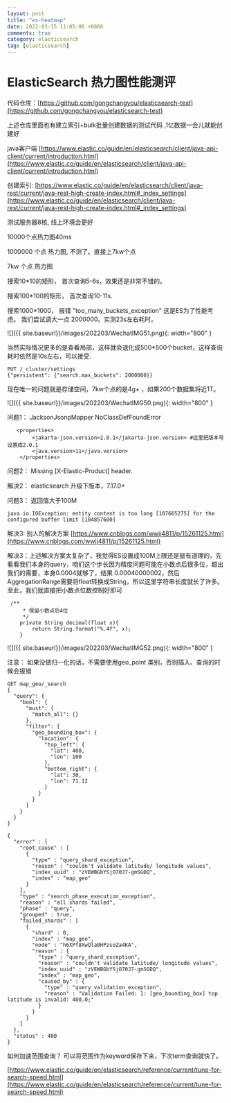 ```yaml
---
layout: post
title: "es-heatmap"
date: 2022-03-15 11:05:06 +0800
comments: true
category: elasticsearch
tag: [elasticsearch]
---
```


#  ElasticSearch 热力图性能测评

代码仓库：[https://github.com/gongchangyou/elasticsearch-test](https://github.com/gongchangyou/elasticsearch-test)

上述仓库里面也有建立索引+bulk批量创建数据的测试代码 ,1亿数据一会儿就能创建好



java客户端 [https://www.elastic.co/guide/en/elasticsearch/client/java-api-client/current/introduction.html](https://www.elastic.co/guide/en/elasticsearch/client/java-api-client/current/introduction.html)

创建索引: [https://www.elastic.co/guide/en/elasticsearch/client/java-rest/current/java-rest-high-create-index.html#_index_settings](https://www.elastic.co/guide/en/elasticsearch/client/java-rest/current/java-rest-high-create-index.html#_index_settings)


测试服务器8核,  线上环境会更好

10000个点热力图40ms

1000000 个点 热力图, 不测了。直接上7kw个点

7kw 个点 热力图

 搜索10*10的矩形， 首次查询5-6s，效果还是非常不错的。

 搜索100*100的矩形， 首次查询10-11s. 

搜索1000*1000， 报错 "too_many_buckets_exception" 这是ES为了性能考虑。 我们尝试调大一点 2000000。实测23s左右耗时。

![]({{ site.baseurl}}/images/202203/WechatIMG51.png){: width="800" }

当然实际情况更多的是查看局部，这样就会退化成500*500个bucket，这样查询耗时依然是10s左右，可以接受.

```
PUT /_cluster/settings
{"persistent": {"search.max_buckets": 2000000}}
```



现在唯一的问题就是存储空间，7kw个点的是4g+ ，如果200个数据集将近1T。

![]({{ site.baseurl}}/images/202203/WechatIMG50.png){: width="800" }




问题1： JacksonJsonpMapper NoClassDefFoundError 

```
   <properties>
        <jakarta-json.version>2.0.1</jakarta-json.version> #这里把版本号设置成2.0.1
        <java.version>11</java.version>
    </properties>
```





问题2： Missing [X-Elastic-Product] header. 

解决2： elasticsearch 升级下版本，7.17.0+





问题3：  返回值大于100M 

```
java.io.IOException: entity content is too long [107665275] for the configured buffer limit [104857600]

```

解决3:  别人的解决方案 [https://www.cnblogs.com/wwjj4811/p/15261125.html](https://www.cnblogs.com/wwjj4811/p/15261125.html)

解决3：上述解决方案太复杂了，我觉得ES设置成100M上限还是挺有道理的，先看看我们本身的query，咱们这个步长因为精度问题可能在小数点后很多位，超出我们的需要，本身0.0004就够了，结果 0.00040000002，然后AggregationRange需要将float转换成String，所以这里字符串长度就长了许多。至此，我们就直接把小数点位数控制好即可

```
 /**
     * 保留小数点后4位
     */
    private String decimal(float x){
        return String.format("%.4f", x);
    }
```



![]({{ site.baseurl}}/images/202203/WechatIMG52.png){: width="800" }



注意： 如果没做归一化的话，不需要使用geo_point 类别，否则插入、查询的时候会报错

```
GET map_geo/_search
{
  "query": {
    "bool": {
      "must": {
        "match_all": {}
      },
      "filter": {
        "geo_bounding_box": {
          "location": {
            "top_left": {
              "lat": 400,
              "lon": 100
            },
            "bottom_right": {
              "lat": 30,
              "lon": 71.12
            }
          }
        }
      }
    }
  }
}
```

```
{
  "error" : {
    "root_cause" : [
      {
        "type" : "query_shard_exception",
        "reason" : "couldn't validate latitude/ longitude values",
        "index_uuid" : "zVEWBGbYSjO70J7-gmSGDQ",
        "index" : "map_geo"
      }
    ],
    "type" : "search_phase_execution_exception",
    "reason" : "all shards failed",
    "phase" : "query",
    "grouped" : true,
    "failed_shards" : [
      {
        "shard" : 0,
        "index" : "map_geo",
        "node" : "h6XPf8XwQla0HPzsoZa4KA",
        "reason" : {
          "type" : "query_shard_exception",
          "reason" : "couldn't validate latitude/ longitude values",
          "index_uuid" : "zVEWBGbYSjO70J7-gmSGDQ",
          "index" : "map_geo",
          "caused_by" : {
            "type" : "query_validation_exception",
            "reason" : "Validation Failed: 1: [geo_bounding_box] top latitude is invalid: 400.0;"
          }
        }
      }
    ]
  },
  "status" : 400
}

```



如何加速范围查询？ 可以将范围作为keyword保存下来，下次term查询就快了。

 [https://www.elastic.co/guide/en/elasticsearch/reference/current/tune-for-search-speed.html](https://www.elastic.co/guide/en/elasticsearch/reference/current/tune-for-search-speed.html)

